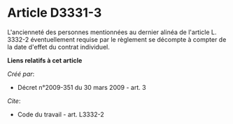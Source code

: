# Article D3331-3

L'ancienneté des personnes mentionnées au dernier alinéa de l'article L. 3332-2 éventuellement requise par le règlement se
décompte à compter de la date d'effet du contrat individuel.

**Liens relatifs à cet article**

_Créé par_:

  - Décret n°2009-351 du 30 mars 2009 - art. 3

_Cite_:

  - Code du travail - art. L3332-2
